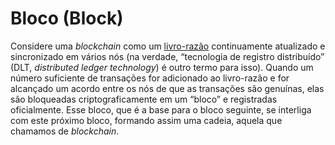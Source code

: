 # Bloco (Block)

Considere uma _blockchain_ como um [livro-razão](Livro-Raz%C3%A3o.md) continuamente atualizado e sincronizado em vários nós (na verdade, “tecnologia de registro distribuído” (DLT, _distributed ledger technology_) é outro termo para isso). Quando um número suficiente de transações for adicionado ao livro-razão e for alcançado um acordo entre os nós de que as transações são genuínas, elas são bloqueadas criptograficamente em um “bloco” e registradas oficialmente. Esse bloco, que é a base para o bloco seguinte, se interliga com este próximo bloco, formando assim uma cadeia, aquela que chamamos de _blockchain_.
